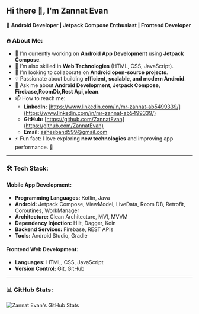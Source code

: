 ## Hi there 👋, I'm Zannat Evan

🚀 **Android Developer | Jetpack Compose Enthusiast | Frontend Developer**  

### 🔥 About Me:
- 🔭 I’m currently working on **Android App Development** using **Jetpack Compose**.
- 🌱 I’m also skilled in **Web Technologies** (HTML, CSS, JavaScript).
- 👯 I’m looking to collaborate on **Android open-source projects**.
- 💡 Passionate about building **efficient, scalable, and modern Android**.
- 💬 Ask me about **Android Development, Jetpack Compose, Firebase,RoomDb,Rest Api,clean**.
- 📫 How to reach me:  
  - **LinkedIn:** [https://www.linkedin.com/in/mr-zannat-ab5499339/](https://www.linkedin.com/in/mr-zannat-ab5499339/)  
  - **GitHub:** [https://github.com/ZannatEvan](https://github.com/ZannatEvan)  
  - **Email:** [ashesband599@gmail.com](ashesband599@gmail.com)  
- ⚡ Fun fact: I love exploring **new technologies** and improving app performance. 🚀

---

### 🛠️ Tech Stack:
#### **Mobile App Development**:
- **Programming Languages:** Kotlin, Java
- **Android:** Jetpack Compose, ViewModel, LiveData, Room DB, Retrofit, Coroutines, WorkManager
- **Architecture:** Clean Architecture, MVI, MVVM
- **Dependency Injection:** Hilt, Dagger, Koin
- **Backend Services:** Firebase, REST APIs
- **Tools:** Android Studio, Gradle

#### **Frontend Web Development**:
- **Languages:** HTML, CSS, JavaScript
- **Version Control:** Git, GitHub

---

### 📊 GitHub Stats:
![Zannat Evan's GitHub Stats](https://github-readme-stats.vercel.app/api?username=ZannatEvan&show_icons=true&theme=tokyonight)




